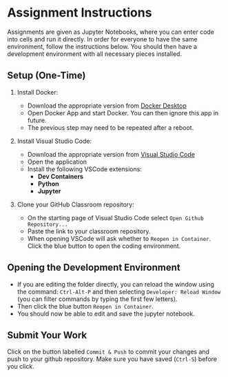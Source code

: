 # Assignment Instructions

Assignments are given as Jupyter Notebooks, where you can enter code into cells and run it directly. In order for everyone to have the same environment, follow the instructions below. You should then have a development environment with all necessary pieces installed.

## Setup (One-Time)

1. Install Docker:

   - Download the appropriate version from [Docker Desktop](https://www.docker.com/products/docker-desktop)
   - Open Docker App and start Docker. You can then ignore this app in future.
   - The previous step may need to be repeated after a reboot.

2. Install Visual Studio Code:

   - Download the appropriate version from [Visual Studio Code](https://code.visualstudio.com/)
   - Open the application
   - Install the following VSCode extensions:
     - **Dev Containers**
     - **Python**
     - **Jupyter**

3. Clone your GitHub Classroom repository:
   - On the starting page of Visual Studio Code select `Open Github Repository...`
   - Paste the link to your classroom repository.
   - When opening VSCode will ask whether to `Reopen in Container`. Click the blue button to open the coding environment.

## Opening the Development Environment
   - If you are editing the folder directly, you can reload the window using the command: `Ctrl-Alt-P` and then selecting `Developer: Reload Window` (you can filter commands by typing the first few letters).
   - Then click the blue button `Reopen in Container`.
   - You should now be able to edit and save the jupyter notebook.

## Submit Your Work

Click on the button labelled `Commit & Push` to commit your changes and push to your github repository. Make sure you have saved (`Ctrl-S`) before you click.
